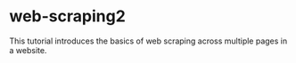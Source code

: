 # web-scraping2
This tutorial introduces the basics of web scraping across multiple pages in a website. 
